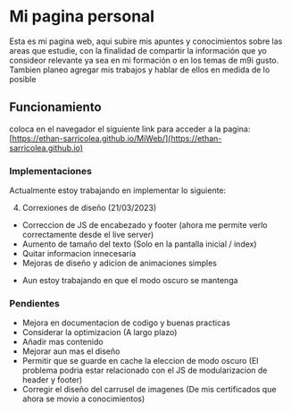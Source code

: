 # Mi pagina personal

Esta es mi pagina web, aqui subire mis apuntes y conocimientos sobre las areas que estudie, con la finalidad de compartir la información que yo consideor relevante ya sea en mi formación o en los temas de m9i gusto. Tambien planeo agregar mis trabajos y hablar de ellos en medida de lo posible

## Funcionamiento

coloca en el navegador el siguiente link para acceder a la pagina: [https://ethan-sarricolea.github.io/MiWeb/](https://ethan-sarricolea.github.io)

### Implementaciones

Actualmente estoy trabajando en implementar lo siguiente:

4. Correxiones de diseño (21/03/2023)
- Correccion de JS de encabezado y footer (ahora me permite verlo correctamente desde el live server)
- Aumento de tamaño del texto (Solo en la pantalla inicial / index)
- Quitar informacion innecesaria
- Mejoras de diseño y adicion de animaciones simples

* Aun estoy trabajando en que el modo oscuro se mantenga

### Pendientes

- Mejora en documentacion de codigo y buenas practicas
- Considerar la optimizacion (A largo plazo)
- Añadir mas contenido
- Mejorar aun mas el diseño
- Permitir que se guarde en cache la eleccion de modo oscuro (El problema podria estar relacionado con el JS de modularizacion de header y footer)
- Corregir el diseño del carrusel de imagenes (De mis certificados que ahora se movio a conocimientos)
